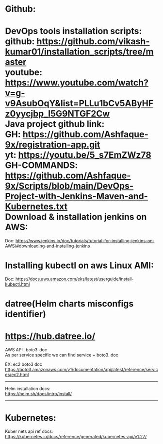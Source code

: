 Github:  
=======
DevOps tools installation scripts:  
  github: https://github.com/vikash-kumar01/installation_scripts/tree/master  
  youtube: https://www.youtube.com/watch?v=g-v9AsubOqY&list=PLLu1bCv5AByHFz0yycjbp_I5G9NTGF2Cw  
Java project github link:  
  GH: https://github.com/Ashfaque-9x/registration-app.git  
  yt: https://youtu.be/5_s7EmZWz78  
  GH-COMMANDS: https://github.com/Ashfaque-9x/Scripts/blob/main/DevOps-Project-with-Jenkins-Maven-and-Kubernetes.txt  
Download & installation jenkins on AWS:  
===================================
Doc: https://www.jenkins.io/doc/tutorials/tutorial-for-installing-jenkins-on-AWS/#downloading-and-installing-jenkins  
  
Installing kubectl on aws Linux AMI:  
===================== 
Doc: https://docs.aws.amazon.com/eks/latest/userguide/install-kubectl.html  

datree(Helm charts misconfigs identifier)  
=======================
https://hub.datree.io/  
================  

AWS API -boto3-doc  
    As per service specific we can find service + boto3. doc  

EX: ec2 boto3 doc  
https://boto3.amazonaws.com/v1/documentation/api/latest/reference/services/ec2.html  

--------------
Helm installation docs:  
  https://helm.sh/docs/intro/install/  


---------------
Kubernetes:   
==========  
Kuber nets api ref docs:    
  https://kubernetes.io/docs/reference/generated/kubernetes-api/v1.27/  
